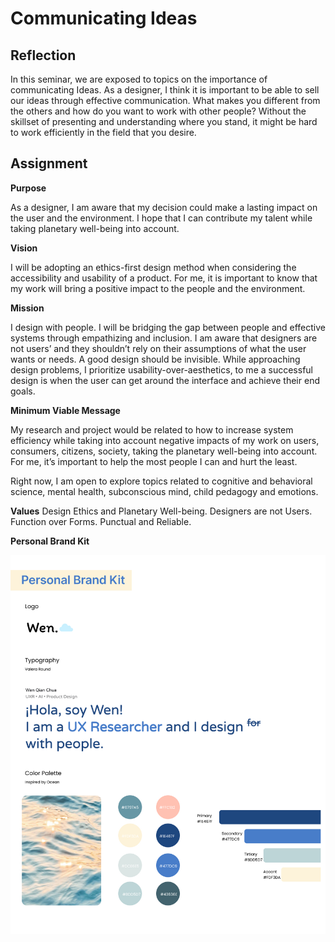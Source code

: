 
# Communicating Ideas

## Reflection

In this seminar, we are exposed to topics on the importance of communicating Ideas. As a designer, I think it is important to be able to sell  our ideas through effective communication. What makes you different from the others and how do you want to work with other people? Without the skillset of presenting and understanding where you stand, it might be hard to work efficiently in the field that you desire.

## Assignment 

**Purpose**

As a designer, I am aware that my decision could make a lasting impact on the user and the environment. I hope that I can contribute my talent while taking planetary well-being into account.

**Vision**

I will be adopting an ethics-first design method when considering the accessibility and usability of a product. For me, it is important to know that my work will bring a positive impact to the people and the environment.

**Mission**

I design with people. I will be bridging the gap between people and effective systems through empathizing and inclusion. I am aware that designers are not users’ and they shouldn’t rely on their assumptions of what the user wants or needs. A good design should be invisible.
While approaching design problems, I prioritize usability-over-aesthetics, to me a successful design is when the user can get around the interface and achieve their end goals.


**Minimum Viable Message**

My research and project would be related to how to increase system efficiency while taking into account negative impacts of my work on users, consumers, citizens, society, taking the planetary well-being into account. For me, it’s important to help the most people I can and hurt the least.

Right now, I am open to explore topics related to cognitive and behavioral science, mental health, subconscious mind, child pedagogy and emotions.

**Values**
Design Ethics and Planetary Well-being.
Designers are not Users.
Function over Forms.
Punctual and Reliable.

**Personal Brand Kit**

![Personal Brand](../images/term02/05_communicatingideas/Personal%20Brand.jpg)
